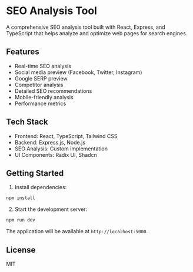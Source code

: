 
# SEO Analysis Tool

A comprehensive SEO analysis tool built with React, Express, and TypeScript that helps analyze and optimize web pages for search engines.

## Features

- Real-time SEO analysis
- Social media preview (Facebook, Twitter, Instagram)
- Google SERP preview
- Competitor analysis
- Detailed SEO recommendations
- Mobile-friendly analysis
- Performance metrics

## Tech Stack

- Frontend: React, TypeScript, Tailwind CSS
- Backend: Express.js, Node.js
- SEO Analysis: Custom implementation
- UI Components: Radix UI, Shadcn

## Getting Started

1. Install dependencies:
```bash
npm install
```

2. Start the development server:
```bash
npm run dev
```

The application will be available at `http://localhost:5000`.

## License

MIT
